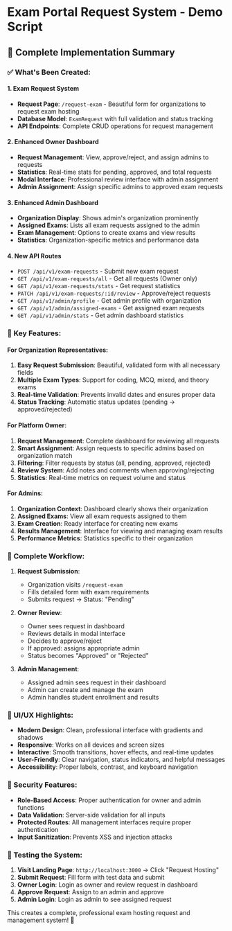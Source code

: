 # Exam Portal Request System - Demo Script

## 🎯 Complete Implementation Summary

### ✅ What's Been Created:

#### 1. **Exam Request System**
- **Request Page**: `/request-exam` - Beautiful form for organizations to request exam hosting
- **Database Model**: `ExamRequest` with full validation and status tracking
- **API Endpoints**: Complete CRUD operations for request management

#### 2. **Enhanced Owner Dashboard**
- **Request Management**: View, approve/reject, and assign admins to requests
- **Statistics**: Real-time stats for pending, approved, and total requests
- **Modal Interface**: Professional review interface with admin assignment
- **Admin Assignment**: Assign specific admins to approved exam requests

#### 3. **Enhanced Admin Dashboard** 
- **Organization Display**: Shows admin's organization prominently
- **Assigned Exams**: Lists all exam requests assigned to the admin
- **Exam Management**: Options to create exams and view results
- **Statistics**: Organization-specific metrics and performance data

#### 4. **New API Routes**
- `POST /api/v1/exam-requests` - Submit new exam request
- `GET /api/v1/exam-requests/all` - Get all requests (Owner only)
- `GET /api/v1/exam-requests/stats` - Get request statistics
- `PATCH /api/v1/exam-requests/:id/review` - Approve/reject requests
- `GET /api/v1/admin/profile` - Get admin profile with organization
- `GET /api/v1/admin/assigned-exams` - Get assigned exam requests
- `GET /api/v1/admin/stats` - Get admin dashboard statistics

### 🌟 Key Features:

#### **For Organization Representatives:**
1. **Easy Request Submission**: Beautiful, validated form with all necessary fields
2. **Multiple Exam Types**: Support for coding, MCQ, mixed, and theory exams
3. **Real-time Validation**: Prevents invalid dates and ensures proper data
4. **Status Tracking**: Automatic status updates (pending → approved/rejected)

#### **For Platform Owner:**
1. **Request Management**: Complete dashboard for reviewing all requests
2. **Smart Assignment**: Assign requests to specific admins based on organization match
3. **Filtering**: Filter requests by status (all, pending, approved, rejected)
4. **Review System**: Add notes and comments when approving/rejecting
5. **Statistics**: Real-time metrics on request volume and status

#### **For Admins:**
1. **Organization Context**: Dashboard clearly shows their organization
2. **Assigned Exams**: View all exam requests assigned to them
3. **Exam Creation**: Ready interface for creating new exams
4. **Results Management**: Interface for viewing and managing exam results
5. **Performance Metrics**: Statistics specific to their organization

### 🔄 Complete Workflow:

1. **Request Submission**: 
   - Organization visits `/request-exam`
   - Fills detailed form with exam requirements
   - Submits request → Status: "Pending"

2. **Owner Review**:
   - Owner sees request in dashboard
   - Reviews details in modal interface
   - Decides to approve/reject
   - If approved: assigns appropriate admin
   - Status becomes "Approved" or "Rejected"

3. **Admin Management**:
   - Assigned admin sees request in their dashboard
   - Admin can create and manage the exam
   - Admin handles student enrollment and results

### 🎨 UI/UX Highlights:

- **Modern Design**: Clean, professional interface with gradients and shadows
- **Responsive**: Works on all devices and screen sizes
- **Interactive**: Smooth transitions, hover effects, and real-time updates
- **User-Friendly**: Clear navigation, status indicators, and helpful messages
- **Accessibility**: Proper labels, contrast, and keyboard navigation

### 🔐 Security Features:

- **Role-Based Access**: Proper authentication for owner and admin functions
- **Data Validation**: Server-side validation for all inputs
- **Protected Routes**: All management interfaces require proper authentication
- **Input Sanitization**: Prevents XSS and injection attacks

### 📱 Testing the System:

1. **Visit Landing Page**: `http://localhost:3000` → Click "Request Hosting"
2. **Submit Request**: Fill form with test data and submit
3. **Owner Login**: Login as owner and review request in dashboard
4. **Approve Request**: Assign to an admin and approve
5. **Admin Login**: Login as admin to see assigned request

This creates a complete, professional exam hosting request and management system! 🚀
